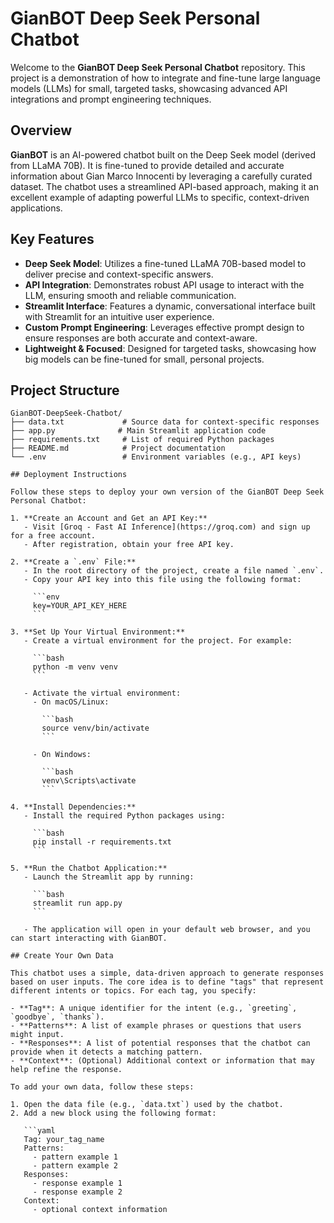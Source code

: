 # GianBOT Deep Seek Personal Chatbot

Welcome to the **GianBOT Deep Seek Personal Chatbot** repository. This project is a demonstration of how to integrate and fine-tune large language models (LLMs) for small, targeted tasks, showcasing advanced API integrations and prompt engineering techniques.

## Overview

**GianBOT** is an AI-powered chatbot built on the Deep Seek model (derived from LLaMA 70B). It is fine-tuned to provide detailed and accurate information about Gian Marco Innocenti by leveraging a carefully curated dataset. The chatbot uses a streamlined API-based approach, making it an excellent example of adapting powerful LLMs to specific, context-driven applications.

## Key Features

- **Deep Seek Model**: Utilizes a fine-tuned LLaMA 70B-based model to deliver precise and context-specific answers.
- **API Integration**: Demonstrates robust API usage to interact with the LLM, ensuring smooth and reliable communication.
- **Streamlit Interface**: Features a dynamic, conversational interface built with Streamlit for an intuitive user experience.
- **Custom Prompt Engineering**: Leverages effective prompt design to ensure responses are both accurate and context-aware.
- **Lightweight & Focused**: Designed for targeted tasks, showcasing how big models can be fine-tuned for small, personal projects.

## Project Structure

```plaintext
GianBOT-DeepSeek-Chatbot/
├── data.txt             # Source data for context-specific responses
├── app.py              # Main Streamlit application code
├── requirements.txt     # List of required Python packages
├── README.md            # Project documentation
└── .env                 # Environment variables (e.g., API keys)

## Deployment Instructions

Follow these steps to deploy your own version of the GianBOT Deep Seek Personal Chatbot:

1. **Create an Account and Get an API Key:**
   - Visit [Groq - Fast AI Inference](https://groq.com) and sign up for a free account.
   - After registration, obtain your free API key.

2. **Create a `.env` File:**
   - In the root directory of the project, create a file named `.env`.
   - Copy your API key into this file using the following format:

     ```env
     key=YOUR_API_KEY_HERE
     ```

3. **Set Up Your Virtual Environment:**
   - Create a virtual environment for the project. For example:

     ```bash
     python -m venv venv
     ```

   - Activate the virtual environment:
     - On macOS/Linux:

       ```bash
       source venv/bin/activate
       ```

     - On Windows:

       ```bash
       venv\Scripts\activate
       ```

4. **Install Dependencies:**
   - Install the required Python packages using:

     ```bash
     pip install -r requirements.txt
     ```

5. **Run the Chatbot Application:**
   - Launch the Streamlit app by running:

     ```bash
     streamlit run app.py
     ```

   - The application will open in your default web browser, and you can start interacting with GianBOT.

## Create Your Own Data

This chatbot uses a simple, data-driven approach to generate responses based on user inputs. The core idea is to define "tags" that represent different intents or topics. For each tag, you specify:

- **Tag**: A unique identifier for the intent (e.g., `greeting`, `goodbye`, `thanks`).
- **Patterns**: A list of example phrases or questions that users might input.
- **Responses**: A list of potential responses that the chatbot can provide when it detects a matching pattern.
- **Context**: (Optional) Additional context or information that may help refine the response.

To add your own data, follow these steps:

1. Open the data file (e.g., `data.txt`) used by the chatbot.
2. Add a new block using the following format:

   ```yaml
   Tag: your_tag_name
   Patterns:
     - pattern example 1
     - pattern example 2
   Responses:
     - response example 1
     - response example 2
   Context:
     - optional context information
